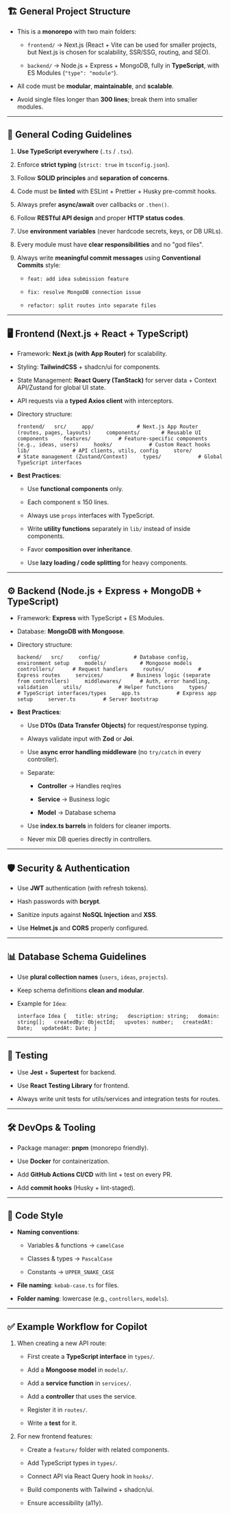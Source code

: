 <!-- Use this file to provide workspace-specific custom instructions to Copilot. For more details, visit https://code.visualstudio.com/docs/copilot/copilot-customization#_use-a-githubcopilotinstructionsmd-file -->

## 🏗️ General Project Structure

- This is a **monorepo** with two main folders:
    
    - `frontend/` → Next.js (React + Vite can be used for smaller projects, but Next.js is chosen for scalability, SSR/SSG, routing, and SEO).
        
    - `backend/` → Node.js + Express + MongoDB, fully in **TypeScript**, with ES Modules (`"type": "module"`).
        
- All code must be **modular**, **maintainable**, and **scalable**.
    
- Avoid single files longer than **300 lines**; break them into smaller modules.
    

---

## 🎯 General Coding Guidelines

1. **Use TypeScript everywhere** (`.ts` / `.tsx`).
    
2. Enforce **strict typing** (`strict: true` in `tsconfig.json`).
    
3. Follow **SOLID principles** and **separation of concerns**.
    
4. Code must be **linted** with ESLint + Prettier + Husky pre-commit hooks.
    
5. Always prefer **async/await** over callbacks or `.then()`.
    
6. Follow **RESTful API design** and proper **HTTP status codes**.
    
7. Use **environment variables** (never hardcode secrets, keys, or DB URLs).
    
8. Every module must have **clear responsibilities** and no "god files".
    
9. Always write **meaningful commit messages** using **Conventional Commits** style:
    
    - `feat: add idea submission feature`
        
    - `fix: resolve MongoDB connection issue`
        
    - `refactor: split routes into separate files`
        

---

## 🖥️ Frontend (Next.js + React + TypeScript)

- Framework: **Next.js (with App Router)** for scalability.
    
- Styling: **TailwindCSS** + shadcn/ui for components.
    
- State Management: **React Query (TanStack)** for server data + Context API/Zustand for global UI state.
    
- API requests via a **typed Axios client** with interceptors.
    
- Directory structure:
    
    `frontend/   src/     app/              # Next.js App Router (routes, pages, layouts)     components/       # Reusable UI components     features/         # Feature-specific components (e.g., ideas, users)     hooks/            # Custom React hooks     lib/              # API clients, utils, config     store/            # State management (Zustand/Context)     types/            # Global TypeScript interfaces`
    
- **Best Practices**:
    
    - Use **functional components** only.
        
    - Each component ≤ 150 lines.
        
    - Always use `props` interfaces with TypeScript.
        
    - Write **utility functions** separately in `lib/` instead of inside components.
        
    - Favor **composition over inheritance**.
        
    - Use **lazy loading / code splitting** for heavy components.
        

---

## ⚙️ Backend (Node.js + Express + MongoDB + TypeScript)

- Framework: **Express** with TypeScript + ES Modules.
    
- Database: **MongoDB with Mongoose**.
    
- Directory structure:
    
    `backend/   src/     config/           # Database config, environment setup     models/           # Mongoose models     controllers/      # Request handlers     routes/           # Express routes     services/         # Business logic (separate from controllers)     middlewares/      # Auth, error handling, validation     utils/            # Helper functions     types/            # TypeScript interfaces/types     app.ts            # Express app setup     server.ts         # Server bootstrap`
    
- **Best Practices**:
    
    - Use **DTOs (Data Transfer Objects)** for request/response typing.
        
    - Always validate input with **Zod** or **Joi**.
        
    - Use **async error handling middleware** (no `try/catch` in every controller).
        
    - Separate:
        
        - **Controller** → Handles req/res
            
        - **Service** → Business logic
            
        - **Model** → Database schema
            
    - Use **index.ts barrels** in folders for cleaner imports.
        
    - Never mix DB queries directly in controllers.
        

---

## 🛡️ Security & Authentication

- Use **JWT** authentication (with refresh tokens).
    
- Hash passwords with **bcrypt**.
    
- Sanitize inputs against **NoSQL Injection** and **XSS**.
    
- Use **Helmet.js** and **CORS** properly configured.
    

---

## 📊 Database Schema Guidelines

- Use **plural collection names** (`users`, `ideas`, `projects`).
    
- Keep schema definitions **clean and modular**.
    
- Example for `Idea`:
    
    `interface Idea {   title: string;   description: string;   domain: string[];   createdBy: ObjectId;   upvotes: number;   createdAt: Date;   updatedAt: Date; }`
    

---

## 🧪 Testing

- Use **Jest** + **Supertest** for backend.
    
- Use **React Testing Library** for frontend.
    
- Always write unit tests for utils/services and integration tests for routes.
    

---

## 🛠️ DevOps & Tooling

- Package manager: **pnpm** (monorepo friendly).
    
- Use **Docker** for containerization.
    
- Add **GitHub Actions CI/CD** with lint + test on every PR.
    
- Add **commit hooks** (Husky + lint-staged).
    

---

## 📏 Code Style

- **Naming conventions**:
    
    - Variables & functions → `camelCase`
        
    - Classes & types → `PascalCase`
        
    - Constants → `UPPER_SNAKE_CASE`
        
- **File naming**: `kebab-case.ts` for files.
    
- **Folder naming**: lowercase (e.g., `controllers`, `models`).
    

---

## ✅ Example Workflow for Copilot

1. When creating a new API route:
    
    - First create a **TypeScript interface** in `types/`.
        
    - Add a **Mongoose model** in `models/`.
        
    - Add a **service function** in `services/`.
        
    - Add a **controller** that uses the service.
        
    - Register it in `routes/`.
        
    - Write a **test** for it.
        
2. For new frontend features:
    
    - Create a `feature/` folder with related components.
        
    - Add TypeScript types in `types/`.
        
    - Connect API via React Query hook in `hooks/`.
        
    - Build components with Tailwind + shadcn/ui.
        
    - Ensure accessibility (a11y).
